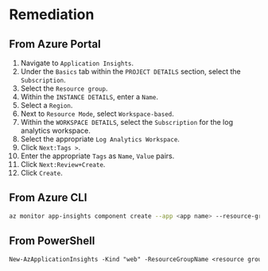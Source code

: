 # Remediation

## From Azure Portal

1. Navigate to `Application Insights`.
2. Under the `Basics` tab within the `PROJECT DETAILS` section, select the `Subscription`.
3. Select the `Resource group`.
4. Within the `INSTANCE DETAILS`, enter a `Name`.
5. Select a `Region`.
6. Next to `Resource Mode`, select `Workspace-based`.
7. Within the `WORKSPACE DETAILS`, select the `Subscription` for the log analytics workspace.
8. Select the appropriate `Log Analytics Workspace`.
9. Click `Next:Tags >`.
10. Enter the appropriate `Tags` as `Name`, `Value` pairs.
11. Click `Next:Review+Create`.
12. Click `Create`.

## From Azure CLI

```sh
az monitor app-insights component create --app <app name> --resource-group <resource group name> --location <location> --kind "web" --retention-time <INT days to retain logs> --workspace <log analytics workspace ID> --subscription <subscription ID>
```

## From PowerShell

```ps
New-AzApplicationInsights -Kind "web" -ResourceGroupName <resource group name> -Name <app insights name> -location <location> -RetentionInDays <INT days to retain logs> -SubscriptionID <subscription ID> -WorkspaceResourceId <log analytics workspace ID>
```
